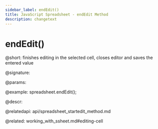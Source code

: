```yaml
---
sidebar_label: endEdit()
title: JavaScript Spreadsheet - endEdit Method
description: changetext
---
```


# endEdit()

@short: finishes editing in the selected cell, closes editor and saves the entered value

@signature:

@params:

@example:
spreadsheet.endEdit();

@descr:

@relatedapi:
api/spreadsheet_startedit_method.md

@related:
working_with_ssheet.md#editing-cell
